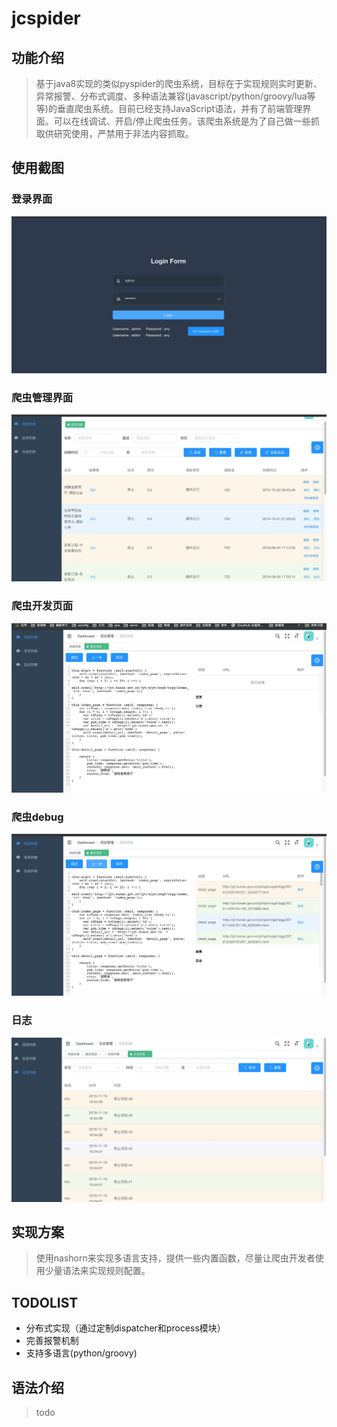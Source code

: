 # jcspider
## 功能介绍
> 基于java8实现的类似pyspider的爬虫系统，目标在于实现规则实时更新、异常报警、分布式调度、多种语法兼容(javascript/python/groovy/lua等等)的垂直爬虫系统。目前已经支持JavaScript语法，并有了前端管理界面。可以在线调试、开启/停止爬虫任务。该爬虫系统是为了自己做一些抓取供研究使用，严禁用于非法内容抓取。
  
## 使用截图
### 登录界面
 ![logo](https://github.com/kidbei/jcspider/blob/master/imgs/jcspider-logo.jpg "登录界面")

### 爬虫管理界面
 ![list](https://github.com/kidbei/jcspider/blob/master/imgs/jcspider-list.jpg "爬虫管理界面")
 
### 爬虫开发页面
 ![dev](https://github.com/kidbei/jcspider/blob/master/imgs/jcspider-detail.jpg "爬虫开发")

### 爬虫debug
 ![debug](https://github.com/kidbei/jcspider/blob/master/imgs/jcspider-debug.jpg "调试页面")
 
### 日志
 ![log](https://github.com/kidbei/jcspider/blob/master/imgs/jcspider-log.jpg "日志页面")
 

## 实现方案
> 使用nashorn来实现多语言支持，提供一些内置函数，尽量让爬虫开发者使用少量语法来实现规则配置。
   
## TODOLIST
* 分布式实现（通过定制dispatcher和process模块）
* 完善报警机制
* 支持多语言(python/groovy)

## 语法介绍
> todo









 
